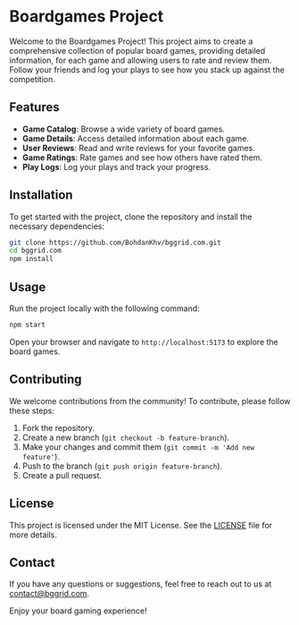 # Boardgames Project

Welcome to the Boardgames Project! This project aims to create a comprehensive collection of popular board games, providing detailed information, for each game and allowing users to rate and review them. Follow your friends and log your plays to see how you stack up against the competition.

## Features

- **Game Catalog**: Browse a wide variety of board games.
- **Game Details**: Access detailed information about each game.
- **User Reviews**: Read and write reviews for your favorite games.
- **Game Ratings**: Rate games and see how others have rated them.
- **Play Logs**: Log your plays and track your progress.

## Installation

To get started with the project, clone the repository and install the necessary dependencies:

```bash
git clone https://github.com/BohdanKhv/bggrid.com.git
cd bggrid.com
npm install
```

## Usage

Run the project locally with the following command:

```bash
npm start
```

Open your browser and navigate to `http://localhost:5173` to explore the board games.

## Contributing

We welcome contributions from the community! To contribute, please follow these steps:

1. Fork the repository.
2. Create a new branch (`git checkout -b feature-branch`).
3. Make your changes and commit them (`git commit -m 'Add new feature'`).
4. Push to the branch (`git push origin feature-branch`).
5. Create a pull request.

## License

This project is licensed under the MIT License. See the [LICENSE](LICENSE) file for more details.

## Contact

If you have any questions or suggestions, feel free to reach out to us at [contact@bggrid.com](mailto:contact@bggrid.com).

Enjoy your board gaming experience!
